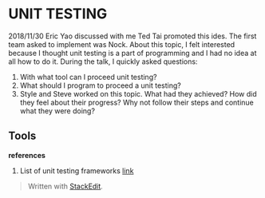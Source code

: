 # UNIT TESTING
2018/11/30 Eric Yao discussed with me Ted Tai promoted this ides. The first team asked to implement was Nock.
About this topic, I felt interested because I thought unit testing is a part of programming and I had no idea at all how to do it. During the talk, I quickly asked questions:
1. With what tool can I proceed unit testing?
2. What should I program to proceed a unit testing?
3. Style and Steve worked on this topic. What had they achieved? How did they feel about their progress? Why not follow their steps and continue what they were doing?
## Tools
**references**
1. List of unit testing frameworks [link](https://en.wikipedia.org/wiki/List_of_unit_testing_frameworks)



> Written with [StackEdit](https://stackedit.io/).
<!--stackedit_data:
eyJoaXN0b3J5IjpbMjA1MzQzMzg1Ml19
-->